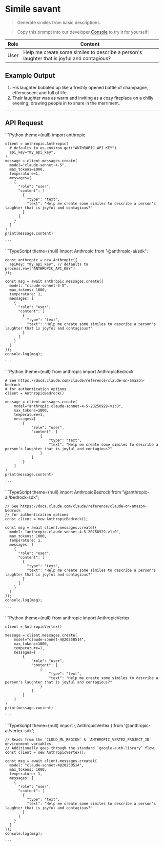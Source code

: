 # Simile savant

> Generate similes from basic descriptions.

> Copy this prompt into our developer [Console](https://console.anthropic.com/dashboard) to try it for yourself!

| Role | Content                                                                                    |
| ---- | ------------------------------------------------------------------------------------------ |
| User | Help me create some similes to describe a person's laughter that is joyful and contagious? |

## Example Output

1. His laughter bubbled up like a freshly opened bottle of champagne, effervescent and full of life.
2. Their laughter was as warm and inviting as a cozy fireplace on a chilly evening, drawing people in to share in the merriment.

***

## API Request

<Tabs>
  <Tab title="Python">
    ```Python  theme={null}
    import anthropic

    client = anthropic.Anthropic(
      # defaults to os.environ.get("ANTHROPIC_API_KEY")
      api_key="my_api_key",
    )
    message = client.messages.create(
      model="claude-sonnet-4-5",
      max_tokens=1000,
      temperature=1,
      messages=[
        {
          "role": "user",
          "content": [
            {
              "type": "text",
              "text": "Help me create some similes to describe a person's laughter that is joyful and contagious?"
            }
          ]
        }
      ]
    )
    print(message.content)

    ```
  </Tab>

  <Tab title="TypeScript">
    ```TypeScript  theme={null}
    import Anthropic from "@anthropic-ai/sdk";

    const anthropic = new Anthropic({
      apiKey: "my_api_key", // defaults to process.env["ANTHROPIC_API_KEY"]
    });

    const msg = await anthropic.messages.create({
      model: "claude-sonnet-4-5",
      max_tokens: 1000,
      temperature: 1,
      messages: [
        {
          "role": "user",
          "content": [
            {
              "type": "text",
              "text": "Help me create some similes to describe a person's laughter that is joyful and contagious?"
            }
          ]
        }
      ]
    });
    console.log(msg);

    ```
  </Tab>

  <Tab title="AWS Bedrock Python">
    ```Python  theme={null}
    from anthropic import AnthropicBedrock

    # See https://docs.claude.com/claude/reference/claude-on-amazon-bedrock
    # for authentication options
    client = AnthropicBedrock()

    message = client.messages.create(
        model="anthropic.claude-sonnet-4-5-20250929-v1:0",
        max_tokens=1000,
        temperature=1,
        messages=[
            {
                "role": "user",
                "content": [
                    {
                        "type": "text",
                        "text": "Help me create some similes to describe a person's laughter that is joyful and contagious?"
                    }
                ]
            }
        ]
    )
    print(message.content)

    ```
  </Tab>

  <Tab title="AWS Bedrock TypeScript">
    ```TypeScript  theme={null}
    import AnthropicBedrock from "@anthropic-ai/bedrock-sdk";

    // See https://docs.claude.com/claude/reference/claude-on-amazon-bedrock
    // for authentication options
    const client = new AnthropicBedrock();

    const msg = await client.messages.create({
      model: "anthropic.claude-sonnet-4-5-20250929-v1:0",
      max_tokens: 1000,
      temperature: 1,
      messages: [
        {
          "role": "user",
          "content": [
            {
              "type": "text",
              "text": "Help me create some similes to describe a person's laughter that is joyful and contagious?"
            }
          ]
        }
      ]
    });
    console.log(msg);

    ```
  </Tab>

  <Tab title="Vertex AI Python">
    ```Python  theme={null}
    from anthropic import AnthropicVertex

    client = AnthropicVertex()

    message = client.messages.create(
        model="claude-sonnet-4@20250514",
        max_tokens=1000,
        temperature=1,
        messages=[
            {
                "role": "user",
                "content": [
                    {
                        "type": "text",
                        "text": "Help me create some similes to describe a person's laughter that is joyful and contagious?"
                    }
                ]
            }
        ]
    )
    print(message.content)

    ```
  </Tab>

  <Tab title="Vertex AI TypeScript">
    ```TypeScript  theme={null}
    import { AnthropicVertex } from '@anthropic-ai/vertex-sdk';

    // Reads from the `CLOUD_ML_REGION` & `ANTHROPIC_VERTEX_PROJECT_ID` environment variables.
    // Additionally goes through the standard `google-auth-library` flow.
    const client = new AnthropicVertex();

    const msg = await client.messages.create({
      model: "claude-sonnet-4@20250514",
      max_tokens: 1000,
      temperature: 1,
      messages: [
        {
          "role": "user",
          "content": [
            {
              "type": "text",
              "text": "Help me create some similes to describe a person's laughter that is joyful and contagious?"
            }
          ]
        }
      ]
    });
    console.log(msg);

    ```
  </Tab>
</Tabs>
